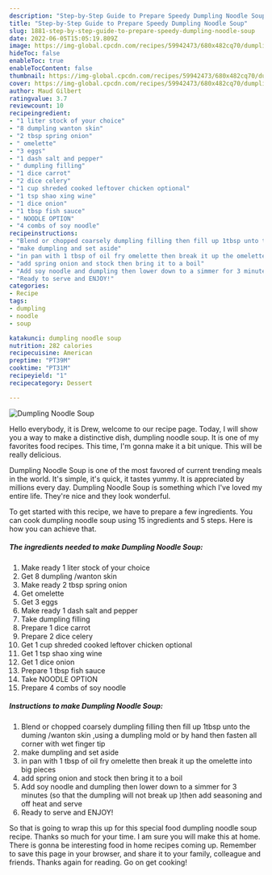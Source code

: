 ```yaml
---
description: "Step-by-Step Guide to Prepare Speedy Dumpling Noodle Soup"
title: "Step-by-Step Guide to Prepare Speedy Dumpling Noodle Soup"
slug: 1881-step-by-step-guide-to-prepare-speedy-dumpling-noodle-soup
date: 2022-06-05T15:05:19.809Z
image: https://img-global.cpcdn.com/recipes/59942473/680x482cq70/dumpling-noodle-soup-recipe-main-photo.jpg
hideToc: false
enableToc: true
enableTocContent: false
thumbnail: https://img-global.cpcdn.com/recipes/59942473/680x482cq70/dumpling-noodle-soup-recipe-main-photo.jpg
cover: https://img-global.cpcdn.com/recipes/59942473/680x482cq70/dumpling-noodle-soup-recipe-main-photo.jpg
author: Maud Gilbert
ratingvalue: 3.7
reviewcount: 10
recipeingredient:
- "1 liter stock of your choice"
- "8 dumpling wanton skin"
- "2 tbsp spring onion"
- " omelette"
- "3 eggs"
- "1 dash salt and pepper"
- " dumpling filling"
- "1 dice carrot"
- "2 dice celery"
- "1 cup shreded cooked leftover chicken optional"
- "1 tsp shao xing wine"
- "1 dice onion"
- "1 tbsp fish sauce"
- " NOODLE OPTION"
- "4 combs of soy noodle"
recipeinstructions:
- "Blend or chopped coarsely dumpling filling then fill up 1tbsp unto the duming /wanton skin ,using a dumpling mold or by hand then fasten all corner with wet finger tip"
- "make dumpling and set aside"
- "in pan with 1 tbsp of oil fry omelette then break it up the omelette into big pieces"
- "add spring onion and stock then bring it to a boil"
- "Add soy noodle and dumpling then lower down to a simmer for 3 minutes  (so that the dumpling will not break up )then add seasoning and off heat and serve"
- "Ready to serve and ENJOY!"
categories:
- Recipe
tags:
- dumpling
- noodle
- soup

katakunci: dumpling noodle soup 
nutrition: 282 calories
recipecuisine: American
preptime: "PT39M"
cooktime: "PT31M"
recipeyield: "1"
recipecategory: Dessert

---
```



![Dumpling Noodle Soup](https://img-global.cpcdn.com/recipes/59942473/680x482cq70/dumpling-noodle-soup-recipe-main-photo.jpg)

Hello everybody, it is Drew, welcome to our recipe page. Today, I will show you a way to make a distinctive dish, dumpling noodle soup. It is one of my favorites food recipes. This time, I'm gonna make it a bit unique. This will be really delicious.

Dumpling Noodle Soup is one of the most favored of current trending meals in the world. It's simple, it's quick, it tastes yummy. It is appreciated by millions every day. Dumpling Noodle Soup is something which I've loved my entire life. They're nice and they look wonderful.




To get started with this recipe, we have to prepare a few ingredients. You can cook dumpling noodle soup using 15 ingredients and 5 steps. Here is how you can achieve that.

<!--inarticleads1-->

##### The ingredients needed to make Dumpling Noodle Soup:

1. Make ready 1 liter stock of your choice
1. Get 8 dumpling /wanton skin
1. Make ready 2 tbsp spring onion
1. Get  omelette
1. Get 3 eggs
1. Make ready 1 dash salt and pepper
1. Take  dumpling filling
1. Prepare 1 dice carrot
1. Prepare 2 dice celery
1. Get 1 cup shreded cooked leftover chicken optional
1. Get 1 tsp shao xing wine
1. Get 1 dice onion
1. Prepare 1 tbsp fish sauce
1. Take  NOODLE OPTION
1. Prepare 4 combs of soy noodle




<!--inarticleads2-->

##### Instructions to make Dumpling Noodle Soup:

1. Blend or chopped coarsely dumpling filling then fill up 1tbsp unto the duming /wanton skin ,using a dumpling mold or by hand then fasten all corner with wet finger tip
1. make dumpling and set aside
1. in pan with 1 tbsp of oil fry omelette then break it up the omelette into big pieces
1. add spring onion and stock then bring it to a boil
1. Add soy noodle and dumpling then lower down to a simmer for 3 minutes  (so that the dumpling will not break up )then add seasoning and off heat and serve
1. Ready to serve and ENJOY!



So that is going to wrap this up for this special food dumpling noodle soup recipe. Thanks so much for your time. I am sure you will make this at home. There is gonna be interesting food in home recipes coming up. Remember to save this page in your browser, and share it to your family, colleague and friends. Thanks again for reading. Go on get cooking!
